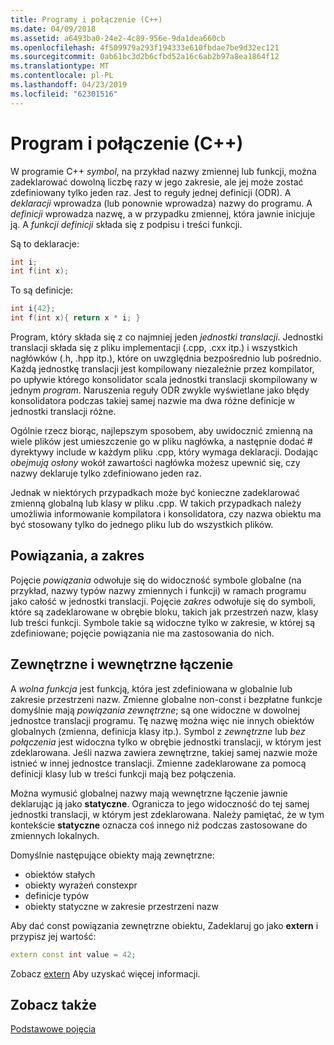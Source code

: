 ```yaml
---
title: Programy i połączenie (C++)
ms.date: 04/09/2018
ms.assetid: a6493ba0-24e2-4c89-956e-9da1dea660cb
ms.openlocfilehash: 4f509979a293f194333e610fbdae7be9d32ec121
ms.sourcegitcommit: 0ab61bc3d2b6cfbd52a16c6ab2b97a8ea1864f12
ms.translationtype: MT
ms.contentlocale: pl-PL
ms.lasthandoff: 04/23/2019
ms.locfileid: "62301516"
---
```

# <a name="program-and-linkage-c"></a>Program i połączenie (C++)

W programie C++ *symbol*, na przykład nazwy zmiennej lub funkcji, można zadeklarować dowolną liczbę razy w jego zakresie, ale jej może zostać zdefiniowany tylko jeden raz. Jest to reguły jednej definicji (ODR). A *deklaracji* wprowadza (lub ponownie wprowadza) nazwy do programu. A *definicji* wprowadza nazwę, a w przypadku zmiennej, która jawnie inicjuje ją. A *funkcji definicji* składa się z podpisu i treści funkcji.

Są to deklaracje:

```cpp
int i;
int f(int x);
```

To są definicje:

```cpp
int i{42};
int f(int x){ return x * i; }
```

Program, który składa się z co najmniej jeden *jednostki translacji*. Jednostki translacji składa się z pliku implementacji (.cpp, .cxx itp.) i wszystkich nagłówków (.h, .hpp itp.), które on uwzględnia bezpośrednio lub pośrednio. Każdą jednostkę translacji jest kompilowany niezależnie przez kompilator, po upływie którego konsolidator scala jednostki translacji skompilowany w jednym *program*. Naruszenia reguły ODR zwykle wyświetlane jako błędy konsolidatora podczas takiej samej nazwie ma dwa różne definicje w jednostki translacji różne.

Ogólnie rzecz biorąc, najlepszym sposobem, aby uwidocznić zmienną na wiele plików jest umieszczenie go w pliku nagłówka, a następnie dodać # dyrektywy include w każdym pliku .cpp, który wymaga deklaracji. Dodając *obejmują osłony* wokół zawartości nagłówka możesz upewnić się, czy nazwy deklaruje tylko zdefiniowano jeden raz.

Jednak w niektórych przypadkach może być konieczne zadeklarować zmienną globalną lub klasy w pliku .cpp. W takich przypadkach należy umożliwia informowanie kompilatora i konsolidatora, czy nazwa obiektu ma być stosowany tylko do jednego pliku lub do wszystkich plików.

## <a name="linkage-vs-scope"></a>Powiązania, a zakres

Pojęcie *powiązania* odwołuje się do widoczność symbole globalne (na przykład, nazwy typów nazwy zmiennych i funkcji) w ramach programu jako całość w jednostki translacji. Pojęcie *zakres* odwołuje się do symboli, które są zadeklarowane w obrębie bloku, takich jak przestrzeń nazw, klasy lub treści funkcji. Symbole takie są widoczne tylko w zakresie, w której są zdefiniowane; pojęcie powiązania nie ma zastosowania do nich.

## <a name="external-vs-internal-linkage"></a>Zewnętrzne i wewnętrzne łączenie

A *wolna funkcja* jest funkcją, która jest zdefiniowana w globalnie lub zakresie przestrzeni nazw. Zmienne globalne non-const i bezpłatne funkcje domyślnie mają *powiązania zewnętrzne*; są one widoczne w dowolnej jednostce translacji programu. Tę nazwę można więc nie innych obiektów globalnych (zmienna, definicja klasy itp.). Symbol z *zewnętrzne* lub *bez połączenia* jest widoczna tylko w obrębie jednostki translacji, w którym jest zdeklarowana. Jeśli nazwa zawiera zewnętrzne, takiej samej nazwie może istnieć w innej jednostce translacji. Zmienne zadeklarowane za pomocą definicji klasy lub w treści funkcji mają bez połączenia.

Można wymusić globalnej nazwy mają wewnętrzne łączenie jawnie deklarując ją jako **statyczne**. Ogranicza to jego widoczność do tej samej jednostki translacji, w którym jest zdeklarowana. Należy pamiętać, że w tym kontekście **statyczne** oznacza coś innego niż podczas zastosowane do zmiennych lokalnych.

Domyślnie następujące obiekty mają zewnętrzne:
- obiektów stałych
- obiekty wyrażeń constexpr
- definicje typów
- obiekty statyczne w zakresie przestrzeni nazw

Aby dać const powiązania zewnętrzne obiektu, Zadeklaruj go jako **extern** i przypisz jej wartość:

```cpp
extern const int value = 42;
```

Zobacz [extern](extern-cpp.md) Aby uzyskać więcej informacji.

## <a name="see-also"></a>Zobacz także

[Podstawowe pojęcia](../cpp/basic-concepts-cpp.md)
